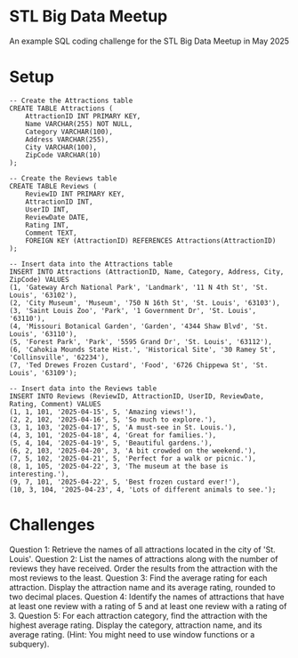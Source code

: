 # STL Big Data Meetup
An example SQL coding challenge for the STL Big Data Meetup in May 2025

# Setup
```
-- Create the Attractions table
CREATE TABLE Attractions (
    AttractionID INT PRIMARY KEY,
    Name VARCHAR(255) NOT NULL,
    Category VARCHAR(100),
    Address VARCHAR(255),
    City VARCHAR(100),
    ZipCode VARCHAR(10)
);

-- Create the Reviews table
CREATE TABLE Reviews (
    ReviewID INT PRIMARY KEY,
    AttractionID INT,
    UserID INT,
    ReviewDate DATE,
    Rating INT,
    Comment TEXT,
    FOREIGN KEY (AttractionID) REFERENCES Attractions(AttractionID)
);

-- Insert data into the Attractions table
INSERT INTO Attractions (AttractionID, Name, Category, Address, City, ZipCode) VALUES
(1, 'Gateway Arch National Park', 'Landmark', '11 N 4th St', 'St. Louis', '63102'),
(2, 'City Museum', 'Museum', '750 N 16th St', 'St. Louis', '63103'),
(3, 'Saint Louis Zoo', 'Park', '1 Government Dr', 'St. Louis', '63110'),
(4, 'Missouri Botanical Garden', 'Garden', '4344 Shaw Blvd', 'St. Louis', '63110'),
(5, 'Forest Park', 'Park', '5595 Grand Dr', 'St. Louis', '63112'),
(6, 'Cahokia Mounds State Hist.', 'Historical Site', '30 Ramey St', 'Collinsville', '62234'),
(7, 'Ted Drewes Frozen Custard', 'Food', '6726 Chippewa St', 'St. Louis', '63109');

-- Insert data into the Reviews table
INSERT INTO Reviews (ReviewID, AttractionID, UserID, ReviewDate, Rating, Comment) VALUES
(1, 1, 101, '2025-04-15', 5, 'Amazing views!'),
(2, 2, 102, '2025-04-16', 5, 'So much to explore.'),
(3, 1, 103, '2025-04-17', 5, 'A must-see in St. Louis.'),
(4, 3, 101, '2025-04-18', 4, 'Great for families.'),
(5, 4, 104, '2025-04-19', 5, 'Beautiful gardens.'),
(6, 2, 103, '2025-04-20', 3, 'A bit crowded on the weekend.'),
(7, 5, 102, '2025-04-21', 5, 'Perfect for a walk or picnic.'),
(8, 1, 105, '2025-04-22', 3, 'The museum at the base is interesting.'),
(9, 7, 101, '2025-04-22', 5, 'Best frozen custard ever!'),
(10, 3, 104, '2025-04-23', 4, 'Lots of different animals to see.');
```

# Challenges

Question 1: Retrieve the names of all attractions located in the city of 'St. Louis'.
Question 2: List the names of attractions along with the number of reviews they have received. Order the results from the attraction with the most reviews to the least.
Question 3: Find the average rating for each attraction. Display the attraction name and its average rating, rounded to two decimal places.
Question 4: Identify the names of attractions that have at least one review with a rating of 5 and at least one review with a rating of 3.
Question 5: For each attraction category, find the attraction with the highest average rating. Display the category, attraction name, and its average rating. (Hint: You might need to use window functions or a subquery).
